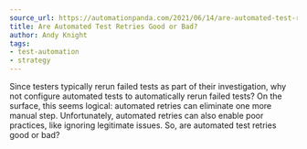 ```yaml
---
source_url: https://automationpanda.com/2021/06/14/are-automated-test-retries-good-or-bad/
title: Are Automated Test Retries Good or Bad?
author: Andy Knight
tags:
- test-automation
- strategy
---
```


Since testers typically rerun failed tests as part of their investigation, why not configure automated tests to automatically rerun failed tests? On the surface, this seems logical: automated retries can eliminate one more manual step. Unfortunately, automated retries can also enable poor practices, like ignoring legitimate issues. So, are automated test retries good or bad?
